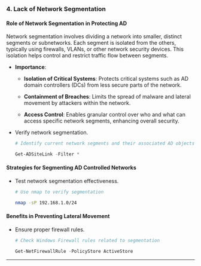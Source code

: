 ### 4. **Lack of Network Segmentation**

#### **Role of Network Segmentation in Protecting AD**

Network segmentation involves dividing a network into smaller, distinct segments or subnetworks. Each segment is isolated from the others, typically using firewalls, VLANs, or other network security devices. This isolation helps control and restrict traffic flow between segments.

- **Importance**:

	- **Isolation of Critical Systems**: Protects critical systems such as AD domain controllers (DCs) from less secure parts of the network.
	
	- **Containment of Breaches**: Limits the spread of malware and lateral movement by attackers within the network.
	
	- **Access Control**: Enables granular control over who and what can access specific network segments, enhancing overall security.



- Verify network segmentation.

	```powershell
	# Identify current network segments and their associated AD objects
 
	Get-ADSiteLink -Filter *
	```

#### **Strategies for Segmenting AD Controlled Networks**

- Test network segmentation effectiveness.

	```bash
	# Use nmap to verify segmentation
 
	nmap -sP 192.168.1.0/24
	```

#### **Benefits in Preventing Lateral Movement**

- Ensure proper firewall rules.

	```powershell
	# Check Windows Firewall rules related to segmentation
 
	Get-NetFirewallRule -PolicyStore ActiveStore
	```

---
